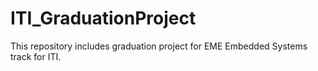 # ITI_GraduationProject
This repository includes graduation project for EME Embedded Systems track for ITI.
